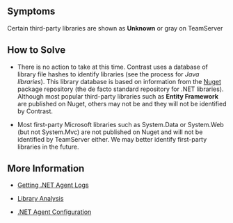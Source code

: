 <!--
title: "TeamServer Does Not Recognize Third Party .NET Libraries"
description: "Troubleshooting guide for .NET agent issues"
tags: "libraries troubleshoot agent .Net"
-->


## Symptoms

Certain third-party libraries are shown as **Unknown** or gray on TeamServer

## How to Solve

* There is no action to take at this time. Contrast uses a database of library file hashes to identify libraries (see the process for *Java libraries*). This library database is based on information from the [Nuget](https://www.nuget.org/) package repository (the de facto standard repository for .NET libraries).  Although most popular third-party libraries such as **Entity Framework** are  published on Nuget, others may not be and they will not be identified by Contrast.  

* Most first-party Microsoft libraries such as System.Data or System.Web (but not System.Mvc) are not published on Nuget and will not be identified by TeamServer either. We may better identify first-party libraries in the future.


## More Information

* [Getting .NET Agent Logs](troubleshooting-net.html#net-logs)

* [Library Analysis](user-libraries.html#analysis)

* [.NET Agent Configuration](installation-netconfig.html)


